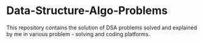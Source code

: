 # Data-Structure-Algo-Problems
This repository contains the solution of DSA problems solved and explained by me in various problem - solving and coding platforms.
